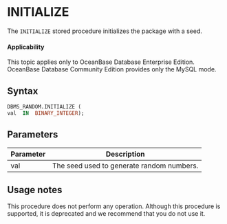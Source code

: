 INITIALIZE
===============================

The `INITIALIZE` stored procedure initializes the package with a seed.

<main id="notice" >
    <h4>Applicability</h4>
    <p>This topic applies only to OceanBase Database Enterprise Edition. OceanBase Database Community Edition provides only the MySQL mode. </p>
  </main>

Syntax
-----------

```sql
DBMS_RANDOM.INITIALIZE (
val  IN  BINARY_INTEGER);
```



Parameters
-------------



| **Parameter** | **Description** |
|--------|--------------|
| val | The seed used to generate random numbers.  |



Usage notes
-------------

This procedure does not perform any operation. Although this procedure is supported, it is deprecated and we recommend that you do not use it.
